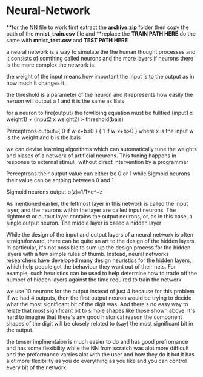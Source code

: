 # Neural-Network

**for the NN file to work first extract the **archive.zip** folder then copy the path of the **mnist_train.csv** file and 
**replace the **TRAIN PATH HERE** do the same with **mnist_test.csv** and **TEST PATH HERE**







a neural network is a way to simulate the the human thought processes and it consists of somthing called neurons and the more layers if neurons there is the more complex the network is.

the weight of the input means how important the input is to the output as in how much it changes it.

the threshold is a parameter of the neuron and it represents how easily the neruon will output a 1 and it is the same as Bais

for a neuron to fire(output) the fowlloing equation must be fullfied (input1 x weight1) + (input2 x weight2) > threshold(bais)

 Perceptrons output={ 0 if w⋅x+b≤0 }
                    { 1 if w⋅x+b>0 }   where x is the input w is the weight and b is the bais


we can devise learning algorithms which can automatically tune the weights and biases of a network of artificial neurons. This tuning happens in response to external stimuli, without direct intervention by a programmer

Perceptrons their output value can either be 0 or 1 while Sigmoid neurons their value can be anthing between 0 and 1 

Sigmoid neurons output σ(z)≡1/1+e^−z

As mentioned earlier, the leftmost layer in this network is called the input layer, and the neurons within the layer are called input neurons. The rightmost or output layer contains the output neurons, or, as in this case, a single output neuron. The middle layer is called a hidden layer

While the design of the input and output layers of a neural network is often straightforward, there can be quite an art to the design of the hidden layers. In particular, it's not possible to sum up the design process for the hidden layers with a few simple rules of thumb. Instead, neural networks researchers have developed many design heuristics for the hidden layers, which help people get the behaviour they want out of their nets. For example, such heuristics can be used to help determine how to trade off the number of hidden layers against the time required to train the network

we use 10 neurons for the output instead of just 4 because for this problem If we had 4
outputs, then the first output neuron would be trying to decide what the most significant bit of the digit was. And there's no easy way to relate that most significant bit to simple shapes like those shown above. It's hard to imagine that there's any good historical reason the component shapes of the digit will be closely related to (say) the most significant bit in the output.

the tenser implmentaion is much easier to do and has good prefromance and has some flexibility while the NN from scratch was alot more difficult and the preformance varries alot with the user and how they do it but it has alot more flexibility as you do everything as you like and you can control every bit of the network
